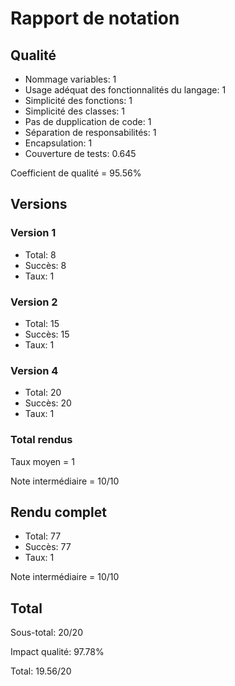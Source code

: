 # Rapport de notation

## Qualité

* Nommage variables: 1
* Usage adéquat des fonctionnalités du langage: 1
* Simplicité des fonctions: 1
* Simplicité des classes: 1
* Pas de dupplication de code: 1
* Séparation de responsabilités: 1
* Encapsulation: 1
* Couverture de tests: 0.645

Coefficient de qualité = 95.56%

## Versions

### Version 1

* Total: 8
* Succès: 8
* Taux: 1

### Version 2

* Total: 15
* Succès: 15
* Taux: 1

### Version 4

* Total: 20
* Succès: 20
* Taux: 1

### Total rendus

Taux moyen = 1

Note intermédiaire = 10/10

## Rendu complet

* Total: 77
* Succès: 77
* Taux: 1

Note intermédiaire = 10/10

## Total 

Sous-total: 20/20 

Impact qualité: 97.78%

Total: 19.56/20 

